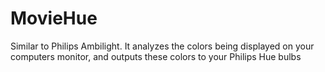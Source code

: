 # MovieHue
Similar to Philips Ambilight. It analyzes the colors being displayed on your computers monitor, and outputs these colors to your Philips Hue bulbs
